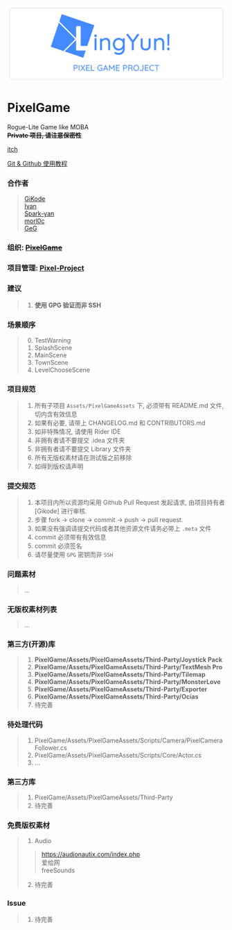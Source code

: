 ![Logo](./UI/Logo-Landscape.png)

# PixelGame
Rogue-Lite Game like MOBA  
~~**Private 项目, 请注意保密性**~~

[itch](https://gikode.itch.io/legendarist)

[Git & Github 使用教程](https://www.liaoxuefeng.com/wiki/896043488029600) 

### 合作者
> [GiKode](https://github.com/AugustToko)  
> [Ivan](https://github.com/2233431914)  
> [Spark-yan](https://github.com/Spark-yan)  
> [morl0c](https://github.com/morl0c)  
> [GeG](0.0.0.0)

### 组织: ~~[PixelGame](https://gitlab.com/pixelgame?nav_source=navbar)~~

### 项目管理: [Pixel-Project](https://github.com/AugustToko/PixelGame)

### 建议
> 1. **使用 GPG 验证而非 SSH**  

### 场景顺序
> 0. TestWarning
> 1. SplashScene
> 2. MainScene
> 3. TownScene
> 4. LevelChooseScene

### 项目规范
> 1. 所有子项目 `Assets/PixelGameAssets` 下, 必须带有 README.md 文件, 切内含有效信息
> 2. 如果有必要, 请带上 CHANGELOG.md 和 CONTRIBUTORS.md
> 3. 如非特殊情况, 请使用 Rider IDE
> 4. 非拥有者请不要提交 .idea 文件夹
> 5. 非拥有者请不要提交 Library 文件夹
> 6. 所有无版权素材请在测试版之前移除
> 7. 如得到版权请声明

### 提交规范
> 1. 本项目内所以资源均采用 Github Pull Request 发起请求, 由项目持有者 [Gikode] 进行审核.
> 2. 步骤 fork -> clone -> commit -> push -> pull request.
> 3. 如果没有强调请提交代码或者其他资源文件请务必带上 `.meta` 文件
> 4. commit 必须带有有效信息
> 5. commit 必须签名
> 6. 请尽量使用 `GPG` 密钥而非 `SSH`

### 问题素材
> ...

### 无版权素材列表
> ...

### 第三方(开源)库
> 1. **PixelGame/Assets/PixelGameAssets/Third-Party/Joystick Pack**
> 2. **PixelGame/Assets/PixelGameAssets/Third-Party/TextMesh Pro**
> 3. **PixelGame/Assets/PixelGameAssets/Third-Party/Tilemap**
> 4. **PixelGame/Assets/PixelGameAssets/Third-Party/MonsterLove**
> 5. **PixelGame/Assets/PixelGameAssets/Third-Party/Exporter**
> 6. **PixelGame/Assets/PixelGameAssets/Third-Party/Ocias**
> 7. 待完善

### 待处理代码
> 1. PixelGame/Assets/PixelGameAssets/Scripts/Camera/PixelCameraFollower.cs
> 2. PixelGame/Assets/PixelGameAssets/Scripts/Core/Actor.cs
> 3. ...

### 第三方库
> 1. PixelGame/Assets/PixelGameAssets/Third-Party
> 2. 待完善

### 免费版权素材
> 1. Audio
>> https://audionautix.com/index.php  
>> 爱给网  
>> freeSounds
> 2. 待完善

### Issue
>1. 待完善
